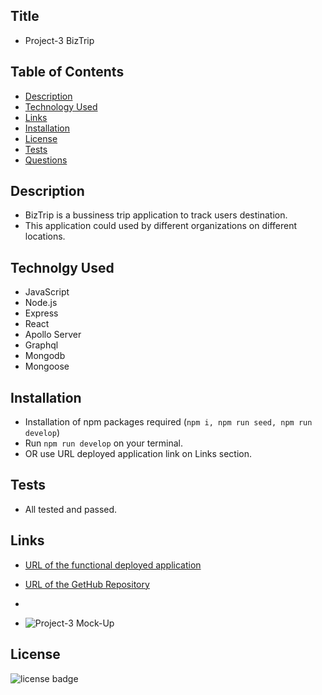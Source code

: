 ## Title

- Project-3 BizTrip

## Table of Contents

- [Description](#Description)
- [Technology Used](#Technolgy)
- [Links](#Links)
- [Installation](#Installation)
- [License](#license)
- [Tests](#tests)
- [Questions](#questions)

## Description

- BizTrip is a bussiness trip application to track users destination.
- This application could used by different organizations on different locations.

## Technolgy Used

- JavaScript
- Node.js
- Express
- React
- Apollo Server
- Graphql
- Mongodb
- Mongoose

## Installation

- Installation of npm packages required (`npm i, npm run seed, npm run develop`)
- Run `npm run develop` on your terminal.
- OR use URL deployed application link on Links section.

## Tests

- All tested and passed.

## Links

- [URL of the functional deployed application]()
- [URL of the GetHub Repository](https://github.com/Tesfa8186/BizTrip)

-
- ![Project-3 Mock-Up](./BizTrip/assets/Project-Mock-Up.png)

## License

![license badge](https://img.shields.io/badge/license-MIT-brightgreen)
